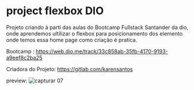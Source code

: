 # project flexbox DIO

Projeto criando à parti das aulas do Bootcamp Fullstack Santander da dio, onde aprendemos ultilizar o flexbox para posicionamento dos elemento
onde temos essa home page como criação é pratica.

Bootcamp : https://web.dio.me/track/33c858ab-35fb-4170-9193-a9eef8c2ba25

Criadora do Projeto: https://gitlab.com/karensantos

preview:
![capturar 07](https://user-images.githubusercontent.com/102916535/178581323-cef60431-14ca-4c68-b9ea-09f860c8741b.JPG)


